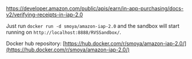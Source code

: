 https://developer.amazon.com/public/apis/earn/in-app-purchasing/docs-v2/verifying-receipts-in-iap-2.0

Just run `docker run -d smoya/amazon-iap-2.0` and the sandbox will start running on `http://localhost:8888/RVSSandbox/`.

Docker hub repository: [https://hub.docker.com/r/smoya/amazon-iap-2.0/](https://hub.docker.com/r/smoya/amazon-iap-2.0/)
